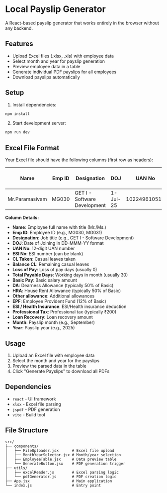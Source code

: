 # Local Payslip Generator

A React-based payslip generator that works entirely in the browser without any backend.

## Features

- Upload Excel files (.xlsx, .xls) with employee data
- Select month and year for payslip generation
- Preview employee data in a table
- Generate individual PDF payslips for all employees
- Download payslips automatically

## Setup

1. Install dependencies:
```bash
npm install
```

2. Start development server:
```bash
npm run dev
```

## Excel File Format

Your Excel file should have the following columns (first row as headers):

| Name | Emp ID | Designation | DOJ | UAN No | ESI No | CL Taken | Balance CL | Loss of Pay | Total Payable Days | Basic Pay | DA | HRA | Other allowance | EPF | ESI / Health Insurance | Professional Tax | Loan Recovery | Month | Year |
|------|--------|-------------|-----|--------|--------|----------|------------|-------------|-------------------|-----------|----|----- |----------------|-----|----------------------|------------------|---------------|-------|------|
| Mr.Paramasivam | MG030 | GET I - Software Development | 1-Jul-25 | 102249610512 | | 0 | 2 | 0 | 30 | 11600 | 5800 | 5800 | 0 | 1800 | 0 | 200 | 0 | September | 2025 |

**Column Details:**
- **Name**: Employee full name with title (Mr./Ms.)
- **Emp ID**: Employee ID (e.g., MG030, MG031)
- **Designation**: Job title (e.g., GET I - Software Development)
- **DOJ**: Date of Joining in DD-MMM-YY format
- **UAN No**: 12-digit UAN number
- **ESI No**: ESI number (can be blank)
- **CL Taken**: Casual leaves taken
- **Balance CL**: Remaining casual leaves
- **Loss of Pay**: Loss of pay days (usually 0)
- **Total Payable Days**: Working days in month (usually 30)
- **Basic Pay**: Basic salary amount
- **DA**: Dearness Allowance (typically 50% of Basic)
- **HRA**: House Rent Allowance (typically 50% of Basic)
- **Other allowance**: Additional allowances
- **EPF**: Employee Provident Fund (12% of Basic)
- **ESI / Health Insurance**: ESI/Health insurance deduction
- **Professional Tax**: Professional tax (typically ₹200)
- **Loan Recovery**: Loan recovery amount
- **Month**: Payslip month (e.g., September)
- **Year**: Payslip year (e.g., 2025)

## Usage

1. Upload an Excel file with employee data
2. Select the month and year for the payslips
3. Preview the parsed data in the table
4. Click "Generate Payslips" to download all PDFs

## Dependencies

- `react` - UI framework
- `xlsx` - Excel file parsing
- `jspdf` - PDF generation
- `vite` - Build tool

## File Structure

```
src/
├── components/
│   ├── FileUploader.jsx      # Excel file upload
│   ├── MonthYearSelector.jsx # Month/year selection
│   ├── EmployeeTable.jsx     # Data preview table
│   └── GenerateButton.jsx    # PDF generation trigger
├── utils/
│   ├── excelReader.js        # Excel parsing logic
│   └── pdfGenerator.js       # PDF creation logic
├── App.jsx                   # Main application
└── index.js                  # Entry point
```